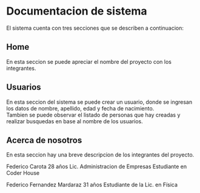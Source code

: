 # Documentacion de sistema

El sistema cuenta con tres secciones que se describen a continuacion:

## Home
En esta seccion se puede apreciar el nombre del proyecto con los integrantes.

## Usuarios
En esta seccion del sistema se puede crear un usuario, donde se ingresan los
datos de nombre, apellido, edad y fecha de nacimiento.  
Tambien se puede observar el listado de personas que hay creadas y
realizar busquedas en base al nombre de los usuarios.

## Acerca de nosotros
En esta seccion hay una breve descripcion de los integrantes del proyecto.

Federico Carota
28 años
Lic. Administracion de Empresas
Estudiante en Coder House

Federico Fernandez Mardaraz
31 años
Estudiante de la Lic. en Física